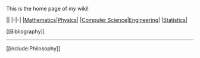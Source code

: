 This is the home page of my wiki! 

||
|-|-|
|[Mathematics](./Mathematics/Home)|[Physics](./Physics/)|
|[Computer Science](./Computer-Science/)|[Engineering](./Engineering/)|
|[Statistics](./Statistics/)|


[[Bibliography]]

---

[[include:Philosophy]]